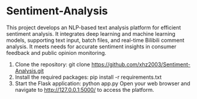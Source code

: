 # Sentiment-Analysis
This project develops an NLP-based text analysis platform for efficient sentiment analysis. It integrates deep learning and machine learning models, supporting text input, batch files, and real-time Bilibili comment analysis. It meets needs for accurate sentiment insights in consumer feedback and public opinion monitoring.
1. Clone the repository:
git clone https://github.com/xhz2003/Sentiment-Analysis.git
2. Install the required packages:
pip install -r requirements.txt
3. Start the Flask application:
python app.py
Open your web browser and navigate to http://127.0.0.1:5000/ to access the platform.
